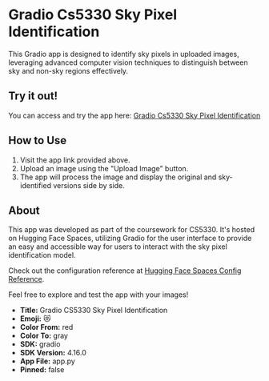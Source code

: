 # Gradio Cs5330 Sky Pixel Identification

This Gradio app is designed to identify sky pixels in uploaded images, leveraging advanced computer vision techniques to distinguish between sky and non-sky regions effectively.

## Try it out!

You can access and try the app here: [Gradio Cs5330 Sky Pixel Identification](https://huggingface.co/spaces/Fiona123456/gradio-cs5330-sky-pixel-identification)

## How to Use

1. Visit the app link provided above.
2. Upload an image using the "Upload Image" button.
3. The app will process the image and display the original and sky-identified versions side by side.

## About

This app was developed as part of the coursework for CS5330. It's hosted on Hugging Face Spaces, utilizing Gradio for the user interface to provide an easy and accessible way for users to interact with the sky pixel identification model.

Check out the configuration reference at [Hugging Face Spaces Config Reference](https://huggingface.co/docs/hub/spaces-config-reference).

Feel free to explore and test the app with your images!

- **Title:** Gradio CS5330 Sky Pixel Identification
- **Emoji:** 😻
- **Color From:** red
- **Color To:** gray
- **SDK:** gradio
- **SDK Version:** 4.16.0
- **App File:** app.py
- **Pinned:** false
